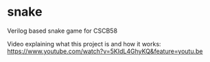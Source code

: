 # snake
Verilog based snake game for CSCB58

Video explaining what this project is and how it works:
https://www.youtube.com/watch?v=5KIdL4GhyKQ&feature=youtu.be


